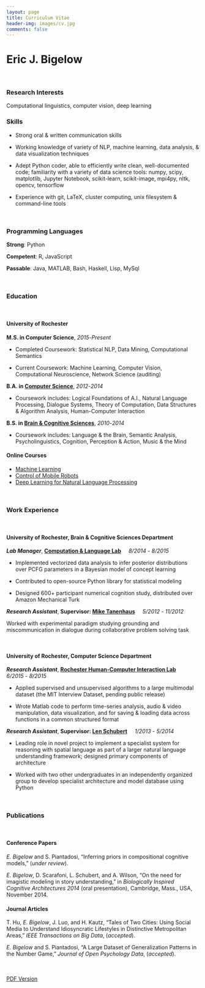 ```yaml
---
layout: page
title: Curriculum Vitae
header-img: images/cv.jpg
comments: false
---
```



<!-- TODO: fix spacing -->



# Eric J. Bigelow



<br>

### Research Interests

Computational linguistics, computer vision, deep learning

### Skills

* Strong oral & written communication skills

* Working knowledge of variety of NLP, machine learning, data analysis, & data visualization techniques

* Adept Python coder, able to efficiently write clean, well-documented code; familiarity with a variety of data science tools: numpy, scipy, matplotlib, Jupyter Notebook, scikit-learn, scikit-image, mpi4py, nltk, opencv, tensorflow

* Experience with git, LaTeX, cluster computing, unix filesystem & command-line tools

<!-- various machine learning technologies including: k-means (including kernel km), FP-growth & a priori pattern mining, simple perceptrons, conditional random fields, markov chain monte carlo methods, ... -->




<br>


### Programming Languages

**Strong**: Python

**Competent**: R, JavaScript

**Passable**: Java, MATLAB, Bash, Haskell, Lisp, MySql

<br>


### Education
<br>

#### University of Rochester

**M.S. in Computer Science**, *2015*-*Present*

* Completed Coursework: Statistical NLP, Data Mining, Computational Semantics

* Current Coursework: Machine Learning, Computer Vision, Computational Neuroscience, Network Science (auditing)

**B.A. in [Computer Science](http://cs.rochester.edu)**, *2012*-*2014*

* Coursework includes: Logical Foundations of A.I., Natural Language Processing, Dialogue Systems, Theory of Computation, Data Structures & Algorithm Analysis, Human-Computer Interaction

**B.S. in [Brain & Cognitive Sciences](http://bcs.rochester.edu)**, *2010*-*2014*

* Coursework includes: Language & the Brain, Semantic Analysis, Psycholinguistics, Cognition, Perception & Action, Music & the Mind


#### Online Courses

* [Machine Learning](TODO_LINK)
* [Control of Mobile Robots](TODO_LINK)
* [Deep Learning for Natural Language Processing](TODO_LINK)


<br>




### Work Experience
<br>


#### University of Rochester, Brain & Cognitive Sciences Department



***Lab Manager***, **[Computation & Language Lab](https://colala.bcs.rochester.edu)** &nbsp;&nbsp;&nbsp;  *8/2014* - *8/2015* 

* Implemented vectorized data analysis to infer posterior distributions over PCFG parameters in a Bayesian model of concept learning

* Contributed to open-source Python library for statistical modeling

* Designed 600+ participant numerical cognition study, distributed over Amazon Mechanical Turk


***Research Assistant***, **Supervisor: [Mike Tanenhaus](https://www.bcs.rochester.edu/people/mtan/mtan.html)**  &nbsp;&nbsp;&nbsp; *5/2012* - *11/2012* 

Worked with experimental paradigm studying grounding and miscommunication in dialogue during collaborative problem solving task




<br>


#### University of Rochester, Computer Science Department


***Research Assistant***, **[Rochester Human-Computer Interaction Lab](https://www.cs.rochester.edu/hci/)**  &nbsp;&nbsp;&nbsp; *6/2015* - *8/2015* 



* Applied supervised and unsupervised algorithms to a large multimodal dataset (the MIT Interview Dataset, pending public release)

* Wrote Matlab code to perform time-series analysis, audio & video manipulation, data visualization, and for saving & loading data across functions in a common structured format


***Research Assistant***, **Supervisor: [Len Schubert](https://www.cs.rochester.edu/~schubert/)**  &nbsp;&nbsp;&nbsp; *1/2013* - *5/2014* 

* Leading role in novel project to implement a specialist system for reasoning with spatial language as part of a larger natural language understanding framework; designed primary components of architecture

* Worked with two other undergraduates in an independently organized group to develop specialist architecture and model database using Python




<br>



### Publications
<br>


#### Conference Papers

_E. Bigelow_ and S. Piantadosi, “Inferring priors in compositional cognitive models,” (*under review*).

_E. Bigelow_, D. Scarafoni, L. Schubert, and A. Wilson, “On the need for imagistic modeling in story understanding,” in *Biologically Inspired Cognitive Architectures 2014* (oral presentation), Cambridge, Mass., USA, November 2014.


#### Journal Articles 

T. Hu, _E. Bigelow_, J. Luo, and H. Kautz, “Tales of Two Cities: Using Social Media to Understand Idiosyncratic Lifestyles in Distinctive Metropolitan Areas,” *IEEE Transactions on Big Data*, (*accepted*).

_E. Bigelow_ and S. Piantadosi, “A Large Dataset of Generalization Patterns in the Number Game,” *Journal of Open Psychology Data*, (*accepted*).



<div markdown="0">
    <br><br>
    <a href="{{ site.url }}/CV/CV.pdf" class="btn btn-success">PDF Version</a>
</div>

